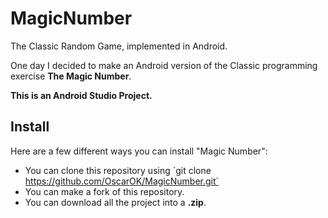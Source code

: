 # MagicNumber
The Classic Random Game, implemented in Android.

One day I decided to make an Android version of the Classic programming exercise **The Magic Number**.

**This is an Android Studio Project.**

## Install
Here are a few different ways you can install "Magic Number":

- You can clone this repository using ´git clone https://github.com/OscarOK/MagicNumber.git´
- You can make a fork of this repository.
- You can download all the project into a **.zip**.
